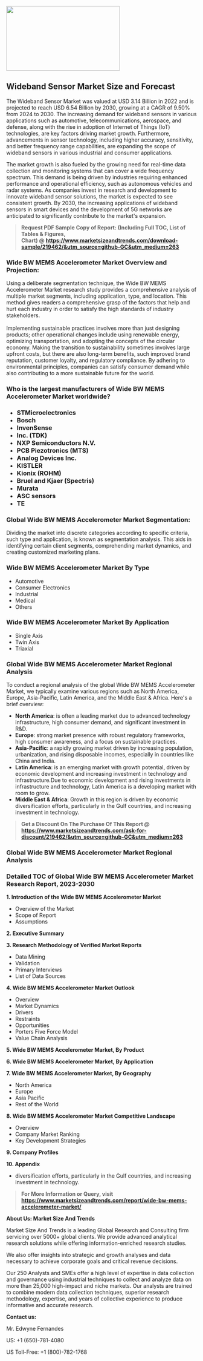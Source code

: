 <p><img class="alignnone size-medium wp-image-20088" src="https://ffe5etoiles.com/wp-content/uploads/2024/12/MST1-300x171.png" alt="" width="300" height="171" /></p><h2>Wideband Sensor Market Size and Forecast</h2><p>The Wideband Sensor Market was valued at USD 3.14 Billion in 2022 and is projected to reach USD 6.54 Billion by 2030, growing at a CAGR of 9.50% from 2024 to 2030. The increasing demand for wideband sensors in various applications such as automotive, telecommunications, aerospace, and defense, along with the rise in adoption of Internet of Things (IoT) technologies, are key factors driving market growth. Furthermore, advancements in sensor technology, including higher accuracy, sensitivity, and better frequency range capabilities, are expanding the scope of wideband sensors in various industrial and consumer applications.</p><p>The market growth is also fueled by the growing need for real-time data collection and monitoring systems that can cover a wide frequency spectrum. This demand is being driven by industries requiring enhanced performance and operational efficiency, such as autonomous vehicles and radar systems. As companies invest in research and development to innovate wideband sensor solutions, the market is expected to see consistent growth. By 2030, the increasing applications of wideband sensors in smart devices and the development of 5G networks are anticipated to significantly contribute to the market's expansion.</p></p><blockquote id="" class=""><strong>Request PDF Sample Copy of Report: (Including Full TOC, List of Tables &amp; Figures, Chart)&nbsp;@&nbsp;<strong><a href="https://www.marketsizeandtrends.com/download-sample/219462/&utm_source=github-GC&utm_medium=263" target="_blank">https://www.marketsizeandtrends.com/download-sample/219462/&utm_source=github-GC&utm_medium=263</a></strong></strong></blockquote><h3 id="" class="">Wide BW MEMS Accelerometer Market&nbsp;Overview and Projection:</h3><p id="" class="">Using a deliberate segmentation technique, the Wide BW MEMS Accelerometer Market research study provides a comprehensive analysis of multiple market segments, including application, type, and location. This method gives readers a comprehensive grasp of the factors that help and hurt each industry in order to satisfy the high standards of industry stakeholders. <br /> <br />Implementing sustainable practices involves more than just designing products; other operational changes include using renewable energy, optimizing transportation, and adopting the concepts of the circular economy. Making the transition to sustainability sometimes involves large upfront costs, but there are also long-term benefits, such improved brand reputation, customer loyalty, and regulatory compliance. By adhering to environmental principles, companies can satisfy consumer demand while also contributing to a more sustainable future for the world.</p><h3 id="" class="">Who is the largest manufacturers of&nbsp;Wide BW MEMS Accelerometer Market worldwide?</h3><h3 class=""><p><ul><li>STMicroelectronics </li><li> Bosch </li><li> InvenSense </li><li> Inc. (TDK) </li><li> NXP Semiconductors N.V. </li><li> PCB Piezotronics (MTS) </li><li> Analog Devices Inc. </li><li> KISTLER </li><li> Kionix (ROHM) </li><li> Bruel and Kjaer (Spectris) </li><li> Murata </li><li> ASC sensors </li><li> TE</li></ul></p></h3><h3 id="" class="">Global&nbsp;Wide BW MEMS Accelerometer Market Segmentation:</h3><p id="" class="">Dividing the market into discrete categories according to specific criteria, such type and application, is known as segmentation analysis. This aids in identifying certain client segments, comprehending market dynamics, and creating customized marketing plans.</p><h3 id="" class="">Wide BW MEMS Accelerometer Market&nbsp;By Type</h3><p><p><ul><li>Automotive</li><li> Consumer Electronics</li><li> Industrial</li><li> Medical</li><li> Others</p></li></ul></p></p><h3 id="" class="">Wide BW MEMS Accelerometer Market&nbsp;By Application</h3><p class=""><p><ul><li>Single Axis</li><li> Twin Axis</li><li> Triaxial</li></ul></p></p><h3 id="" class="">Global Wide BW MEMS Accelerometer Market Regional Analysis</h3><p id="" class="">To conduct a regional analysis of the global Wide BW MEMS Accelerometer Market, we typically examine various regions such as North America, Europe, Asia-Pacific, Latin America, and the Middle East &amp; Africa. Here's a brief overview:</p><ul><li><strong>North America</strong>: is often a leading market due to advanced technology infrastructure, high consumer demand, and significant investment in R&amp;D.</li><li><strong>Europe</strong>: strong market presence with robust regulatory frameworks, high consumer awareness, and a focus on sustainable practices.</li><li><strong>Asia-Pacific</strong>: a rapidly growing market driven by increasing population, urbanization, and rising disposable incomes, especially in countries like China and India.</li><li><strong>Latin America</strong>: is an emerging market with growth potential, driven by economic development and increasing investment in technology and infrastructure.Due to economic development and rising investments in infrastructure and technology, Latin America is a developing market with room to grow.</li><li><strong>Middle East &amp; Africa</strong>: Growth in this region is driven by economic diversification efforts, particularly in the Gulf countries, and increasing investment in technology.</li></ul><blockquote id="" class=""><strong>Get a Discount On The Purchase Of This Report @ <strong><a href="https://www.marketsizeandtrends.com/ask-for-discount/219462/&utm_source=github-GC&utm_medium=263" target="_blank">https://www.marketsizeandtrends.com/ask-for-discount/219462/&utm_source=github-GC&utm_medium=263</a></strong></strong></blockquote><h3 id="" class="">Global Wide BW MEMS Accelerometer Market Regional Analysis</h3><h3 id="" class="">Detailed TOC of Global Wide BW MEMS Accelerometer Market Research Report, 2023-2030</h3><p id="" class=""><strong>1. Introduction of the Wide BW MEMS Accelerometer Market</strong></p><ul><li>Overview of the Market</li><li>Scope of Report</li><li>Assumptions</li></ul><p id="" class=""><strong>2. Executive Summary</strong></p><p id="" class=""><strong>3. Research Methodology of Verified Market Reports</strong></p><ul><li>Data Mining</li><li>Validation</li><li>Primary Interviews</li><li>List of Data Sources</li></ul><p id="" class=""><strong>4. Wide BW MEMS Accelerometer Market Outlook</strong></p><ul><li>Overview</li><li>Market Dynamics</li><li>Drivers</li><li>Restraints</li><li>Opportunities</li><li>Porters Five Force Model</li><li>Value Chain Analysis</li></ul><p id="" class=""><strong>5. Wide BW MEMS Accelerometer Market, By Product</strong></p><p id="" class=""><strong>6. Wide BW MEMS Accelerometer Market, By Application</strong></p><p id="" class=""><strong>7. Wide BW MEMS Accelerometer Market, By Geography</strong></p><ul><li>North America</li><li>Europe</li><li>Asia Pacific</li><li>Rest of the World</li></ul><p id="" class=""><strong>8. Wide BW MEMS Accelerometer Market Competitive Landscape</strong></p><ul><li>Overview</li><li>Company Market Ranking</li><li>Key Development Strategies</li></ul><p id="" class=""><strong>9. Company Profiles</strong></p><p id="" class=""><strong>10. Appendix</strong></p><ul><li>diversification efforts, particularly in the Gulf countries, and increasing investment in technology.</li></ul><blockquote id="" class=""><strong>For More Information or Query, visit <strong><strong><a href="https://www.marketsizeandtrends.com/report/wide-bw-mems-accelerometer-market/" target="_blank">https://www.marketsizeandtrends.com/report/wide-bw-mems-accelerometer-market/</a></strong></strong></strong></blockquote><p id="" class=""><strong>About Us: Market Size And Trends</strong></p><p id="" class="">Market Size And Trends is a leading Global Research and Consulting firm servicing over 5000+ global clients. We provide advanced analytical research solutions while offering information-enriched research studies.</p><p id="" class="">We also offer insights into strategic and growth analyses and data necessary to achieve corporate goals and critical revenue decisions.</p><p id="" class="">Our 250 Analysts and SMEs offer a high level of expertise in data collection and governance using industrial techniques to collect and analyze data on more than 25,000 high-impact and niche markets. Our analysts are trained to combine modern data collection techniques, superior research methodology, expertise, and years of collective experience to produce informative and accurate research.</p><p id="" class=""><strong>Contact us:</strong></p><p id="" class="">Mr. Edwyne Fernandes</p><p id="" class="">US: +1 (650)-781-4080</p><p id="" class="">US Toll-Free: +1 (800)-782-1768</p>
